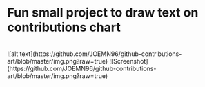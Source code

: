 # Fun small project to draw text on contributions chart
<br/>
![alt text](https://github.com/JOEMN96/github-contributions-art/blob/master/img.png?raw=true)
![Screenshot](https://github.com/JOEMN96/github-contributions-art/blob/master/img.png?raw=true)
